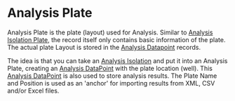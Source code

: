 # Analysis Plate
Analysis Plate is the plate (layout) used for Analysis. Similar to [Analysis Isolation Plate](Analysis_Isolation_Plate.md), the record itself only contains basic information of the plate. The actual plate Layout is stored in the [Analysis Datapoint](Analysis_DataPoint.md) records.

The idea is that you can take an [Analysis Isolation](Analysis_Isolation.md) and put it into an Analysis Plate, creating an [Analysis DataPoint](Analysis_DataPoint.md) with the plate location (well). This [Analysis DataPoint](Analysis_DataPoint.md) is also used to store analysis results. The Plate Name and Position is used as an 'anchor' for importing results from XML, CSV and/or Excel files.